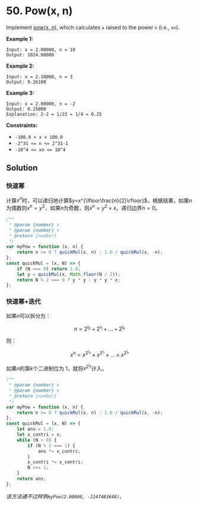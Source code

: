 # 50. Pow(x, n)

Implement [pow(x, n)](http://www.cplusplus.com/reference/valarray/pow/), which calculates `x` raised to the power `n` (i.e., `xn`).

**Example 1:**

```
Input: x = 2.00000, n = 10
Output: 1024.00000
```

**Example 2:**

```
Input: x = 2.10000, n = 3
Output: 9.26100
```

**Example 3:**

```
Input: x = 2.00000, n = -2
Output: 0.25000
Explanation: 2-2 = 1/22 = 1/4 = 0.25
```

**Constraints:**

-   `-100.0 < x < 100.0`
-   `-2^31 <= n <= 2^31-1`
-   `-10^4 <= xn <= 10^4`

## Solution

### 快速幂

计算$x^n$时，可以递归地计算$y=x^{\lfloor\frac{n}{2}\rfloor}$，根据结果，如果$n$为偶数则$x^{n}=y^{2}$，如果$n$为奇数，则$x^{n}=y^{2}\times x$。递归边界$n=0$。

```javascript
/**
 * @param {number} x
 * @param {number} n
 * @return {number}
 */
var myPow = function (x, n) {
    return n >= 0 ? quickMul(x, n) : 1.0 / quickMul(x, -n);
};
const quickMul = (x, N) => {
    if (N === 0) return 1.0;
    let y = quickMul(x, Math.floor(N / 2));
    return N % 2 === 0 ? y * y : y * y * x;
};
```

### 快速幂+迭代

如果$n$可以拆分为：

$$
n = 2^{i_{0}} + 2^{i_{1}} + ... + 2^{i_{k}}
$$

则：

$$
x^{n} = x^{2^{i_{0}}} \times x^{2^{i_{1}}} \times ... \times x^{2^{i_{k}}}
$$

如果$n$的第$k$个二进制位为 1，就将$x^{2^{i_{0}}}$计入。

```javascript
/**
 * @param {number} x
 * @param {number} n
 * @return {number}
 */
var myPow = function (x, n) {
    return n >= 0 ? quickMul(x, n) : 1.0 / quickMul(x, -n);
};
const quickMul = (x, N) => {
    let ans = 1.0;
    let x_contri = x;
    while (N > 0) {
        if (N % 2 === 1) {
            ans *= x_contri;
        }
        x_contri *= x_contri;
        N >>= 1;
    }
    return ans;
};
```

_该方法通不过样例`myPow(2.00000, -2147483648)`。_
